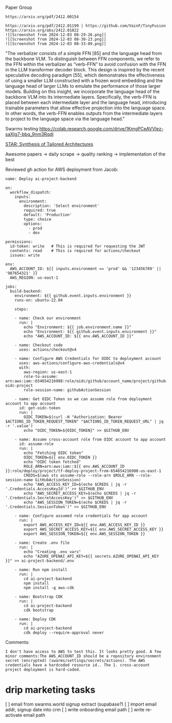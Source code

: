 Paper Group

	https://arxiv.org/pdf/2412.00154
	
	https://arxiv.org/pdf/2412.01199 | https://github.com/VainF/TinyFusion
	https://arxiv.org/abs/2412.01822
	![[Screenshot from 2024-12-03 08-29-26.png]]
	![[Screenshot from 2024-12-03 08-30-23.png]]
	![[Screenshot from 2024-12-03 08-33-09.png]]
	
"The verbalizer consists of a simple FFN [85] and the language head from the
backbone VLM. To distinguish between FFN components,
we refer to the FFN within the verbalizer as “verb-FFN” to
avoid confusion with the FFN in the LLM transformer decoder block. This design is inspired by the recent speculative decoding paradigm [55], which demonstrates the effectiveness of using a smaller LLM constructed with a frozen
word embedding and the language head of larger LLMs to
emulate the performance of those larger models. Building
on this insight, we incorporate the language head of the
backbone VLM into its intermediate layers. Specifically,
the verb-FFN is placed between each intermediate layer and
the language head, introducing trainable parameters that allow effective projection into the language space. In other
words, the verb-FFN enables outputs from the intermediate layers to project to the language space via the language
head."

Swarms testing https://colab.research.google.com/drive/1KmgPCeAVVlez-saXIg7-bbq_9nm3Rqdj


[STAR: Synthesis of Tailored Architectures](https://arxiv.org/pdf/2411.17800)


Awesome papers -> daily scrape -> quality ranking -> implementation of the best

Reviewed gh action for AWS deployment from Jacob:
```
name: Deploy ai-project-backend

on:
  workflow_dispatch:
    inputs:
      environment:
        description: 'Select environment'
        required: true
        default: 'Production'
        type: choice
        options:
          - prod
          - dev

permissions:
  id-token: write   # This is required for requesting the JWT
  contents: read    # This is required for actions/checkout
  issues: write

env:
  AWS_ACCOUNT_ID: ${{ inputs.environment == 'prod' && '123456789' || '987654321' }}
  AWS_REGION: us-east-1

jobs:
  build-backend:
    environment: ${{ github.event.inputs.environment }}
    runs-on: ubuntu-22.04

    steps:

    - name: Check our environment
      run: |
        echo "Environment: ${{ job.environment.name }}"
        echo "Environment: ${{ github.event.inputs.environment }}"
        echo "AWS_ACCOUNT_ID: ${{ env.AWS_ACCOUNT_ID }}"

    - name: Checkout code
      uses: actions/checkout@v4

    - name: Configure AWS Credentials for OIDC to deployment account
      uses: aws-actions/configure-aws-credentials@v4
      with:
        aws-region: us-east-1
        role-to-assume: arn:aws:iam::654654216988:role/oidc/github/account_name/project/github-oidc-project
        role-session-name: githubActionSession

    - name: Get OIDC Token so we can assume role from deployment account to app account
      id: get-oidc-token
      run: |
        OIDC_TOKEN=$(curl -H "Authorization: Bearer $ACTIONS_ID_TOKEN_REQUEST_TOKEN" "$ACTIONS_ID_TOKEN_REQUEST_URL" | jq -r '.value')
        echo "OIDC_TOKEN=${OIDC_TOKEN}" >> $GITHUB_ENV

    - name: Assume cross-account role from OIDC account to app account
      id: assume-role
      run: |
        echo "Fetching OIDC token"
        OIDC_TOKEN=${{ env.OIDC_TOKEN }}
        echo "OIDC token fetched"
        ROLE_ARN=arn:aws:iam::${{ env.AWS_ACCOUNT_ID }}:role/deploy/project/tf-deploy-project-from-654654216988-us-east-1
        CREDS=$(aws sts assume-role --role-arn $ROLE_ARN --role-session-name GitHubActionSession)
        echo "AWS_ACCESS_KEY_ID=$(echo $CREDS | jq -r '.Credentials.AccessKeyId')" >> $GITHUB_ENV
        echo "AWS_SECRET_ACCESS_KEY=$(echo $CREDS | jq -r '.Credentials.SecretAccessKey')" >> $GITHUB_ENV
        echo "AWS_SESSION_TOKEN=$(echo $CREDS | jq -r '.Credentials.SessionToken')" >> $GITHUB_ENV

    - name: Configure assumed role credentials for app account
      run: |
        export AWS_ACCESS_KEY_ID=${{ env.AWS_ACCESS_KEY_ID }}
        export AWS_SECRET_ACCESS_KEY=${{ env.AWS_SECRET_ACCESS_KEY }}
        export AWS_SESSION_TOKEN=${{ env.AWS_SESSION_TOKEN }}

    - name: Create .env file
      run: |
        echo "Creating .env vars"
        echo "AZURE_OPENAI_API_KEY=${{ secrets.AZURE_OPENAI_API_KEY }}" >> ai-project-backend/.env

    - name: Run npm install
      run: |
        cd ai-project-backend
        npm install
        npm install -g aws-cdk

    - name: Bootstrap CDK
      run: |
        cd ai-project-backend
        cdk bootstrap

    - name: Deploy CDK
      run: |
        cd ai-project-backend
        cdk deploy --require-approval never
```

Comments: 
```
I don't have access to AWS to test this. It looks pretty good. A few minor comments:The AWS_ACCOUNT_ID should be a repository environment secret (encrypted) (swarms/settings/secrets/actions). The AWS credentials have a hardcoded resource id.. The 1. cross-account project deployment is hard-coded. 
```
# drip marketing tasks
[ ] email from swarms.world signup extract (supabase?)
[ ] import email addr, signup date into crm
[ ] write onboarding email path
[ ] write re-activate email path

